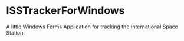# ISSTrackerForWindows
A little Windows Forms Application for tracking the International Space Station.
